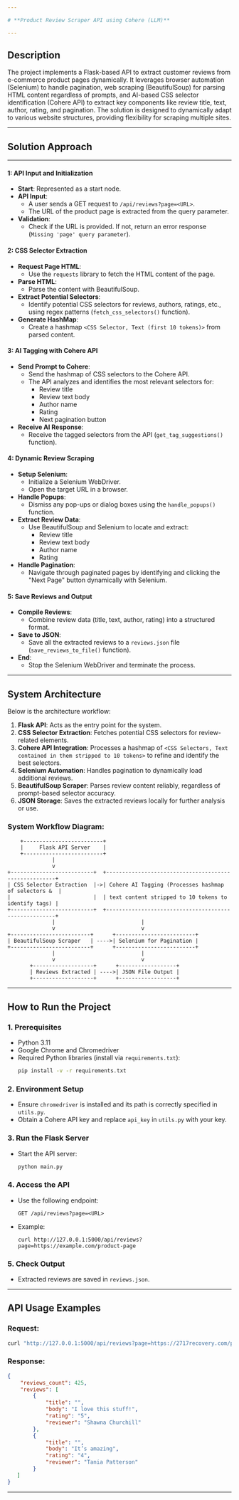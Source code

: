 ```yaml
---

# **Product Review Scraper API using Cohere (LLM)**

---
```


## **Description**
The project implements a Flask-based API to extract customer reviews from e-commerce product pages dynamically. It leverages browser automation (Selenium) to handle pagination, web scraping (BeautifulSoup) for parsing HTML content regardless of prompts, and AI-based CSS selector identification (Cohere API) to extract key components like review title, text, author, rating, and pagination. The solution is designed to dynamically adapt to various website structures, providing flexibility for scraping multiple sites.

---

## **Solution Approach**
---
#### **1: API Input and Initialization**
- **Start**: Represented as a start node.
- **API Input**:
  - A user sends a GET request to `/api/reviews?page=<URL>`.
  - The URL of the product page is extracted from the query parameter.
- **Validation**:
  - Check if the URL is provided. If not, return an error response (`Missing 'page' query parameter`).
#### **2: CSS Selector Extraction**
- **Request Page HTML**:
  - Use the `requests` library to fetch the HTML content of the page.
- **Parse HTML**:
  - Parse the content with BeautifulSoup.
- **Extract Potential Selectors**:
  - Identify potential CSS selectors for reviews, authors, ratings, etc., using regex patterns (`fetch_css_selectors()` function).
- **Generate HashMap**:
  - Create a hashmap `<CSS Selector, Text (first 10 tokens)>` from parsed content.
#### **3: AI Tagging with Cohere API**
- **Send Prompt to Cohere**:
  - Send the hashmap of CSS selectors to the Cohere API.
  - The API analyzes and identifies the most relevant selectors for:
    - Review title
    - Review text body
    - Author name
    - Rating
    - Next pagination button
- **Receive AI Response**:
  - Receive the tagged selectors from the API (`get_tag_suggestions()` function).
#### **4: Dynamic Review Scraping**
- **Setup Selenium**:
  - Initialize a Selenium WebDriver.
  - Open the target URL in a browser.
- **Handle Popups**:
  - Dismiss any pop-ups or dialog boxes using the `handle_popups()` function.
- **Extract Review Data**:
  - Use BeautifulSoup and Selenium to locate and extract:
    - Review title
    - Review text body
    - Author name
    - Rating
- **Handle Pagination**:
  - Navigate through paginated pages by identifying and clicking the "Next Page" button dynamically with Selenium.
#### **5: Save Reviews and Output**
- **Compile Reviews**:
  - Combine review data (title, text, author, rating) into a structured format.
- **Save to JSON**:
  - Save all the extracted reviews to a `reviews.json` file (`save_reviews_to_file()` function).
- **End**:
  - Stop the Selenium WebDriver and terminate the process.
---
## **System Architecture**

Below is the architecture workflow:

1. **Flask API**: Acts as the entry point for the system.  
2. **CSS Selector Extraction**: Fetches potential CSS selectors for review-related elements.  
3. **Cohere API Integration**: Processes a hashmap of `<CSS Selectors, Text contained in them stripped to 10 tokens>` to refine and identify the best selectors.  
4. **Selenium Automation**: Handles pagination to dynamically load additional reviews.  
5. **BeautifulSoup Scraper**: Parses review content reliably, regardless of prompt-based selector accuracy.  
6. **JSON Storage**: Saves the extracted reviews locally for further analysis or use.  

### **System Workflow Diagram**:
```
    +-------------------------+
    |     Flask API Server    |
    +-------------------------+
              |
              v
+--------------------------+  +------------------------------------------------------+
| CSS Selector Extraction  |->| Cohere AI Tagging (Processes hashmap of selectors &  |
|                          |  | text content stripped to 10 tokens to identify tags) |
+--------------------------+  +------------------------------------------------------+
              |                           |
              v                           v
+-------------------------+      +-------------------------+
| BeautifulSoup Scraper   | ---->| Selenium for Pagination |
+-------------------------+      +-------------------------+
              |                           |
              v                           v
       +-------------------+      +------------------+
       | Reviews Extracted | ---->| JSON File Output |
       +-------------------+      +------------------+
```

---

## **How to Run the Project**

### **1. Prerequisites**  
- Python 3.11  
- Google Chrome and Chromedriver  
- Required Python libraries (install via `requirements.txt`):  
  ```bash
  pip install -v -r requirements.txt
  ```

### **2. Environment Setup**  
- Ensure `chromedriver` is installed and its path is correctly specified in `utils.py`.  
- Obtain a Cohere API key and replace `api_key` in `utils.py` with your key.  

### **3. Run the Flask Server**  
- Start the API server:  
  ```bash
  python main.py
  ```

### **4. Access the API**  
- Use the following endpoint:  
  ```
  GET /api/reviews?page=<URL>
  ```
- Example:  
  ```
  curl http://127.0.0.1:5000/api/reviews?page=https://example.com/product-page
  ```

### **5. Check Output**  
- Extracted reviews are saved in `reviews.json`.

---

## **API Usage Examples**

### **Request**:
```bash
curl "http://127.0.0.1:5000/api/reviews?page=https://2717recovery.com/products/recovery-cream"
```

### **Response**:
```json
{
    "reviews_count": 425,
    "reviews": [
        {
            "title": "",
            "body": "I love this stuff!",
            "rating": "5",
            "reviewer": "Shawna Churchill"
        },
        {
            "title": "",
            "body": "It’s amazing",
            "rating": "4",
            "reviewer": "Tania Patterson"
        }
   ]
}
```
---
